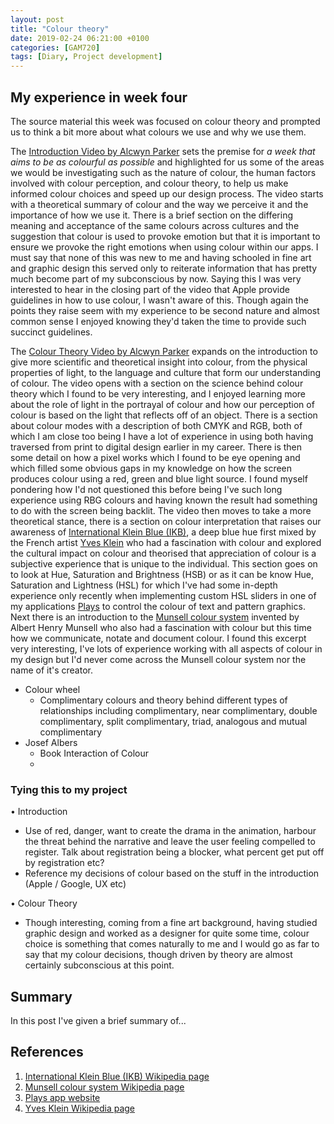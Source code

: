 ```yaml
---
layout: post
title: "Colour theory"
date: 2019-02-24 06:21:00 +0100
categories: [GAM720]
tags: [Diary, Project development]
---
```


## My experience in week four

The source material this week was focused on colour theory and prompted us to think a bit more about what colours we use and why we use them.

The [Introduction Video by Alcwyn Parker](https://falmouthflexible.instructure.com/courses/296/pages/week-4-introduction?module_item_id=19050) sets the premise for *a week that aims to be as colourful as possible* and highlighted for us some of the areas we would be investigating such as the nature of colour, the human factors involved with colour perception, and colour theory, to help us make informed colour choices and speed up our design process. The video starts with a theoretical summary of colour and the way we perceive it and the importance of how we use it. There is a brief section on the differing meaning and acceptance of the same colours across cultures and the suggestion that colour is used to provoke emotion but that it is important to ensure we provoke the right emotions when using colour within our apps. I must say that none of this was new to me and having schooled in fine art and graphic design this served only to reiterate information that has pretty much become part of my subconscious by now. Saying this I was very interested to hear in the closing part of the video that Apple provide guidelines in how to use colour, I wasn't aware of this. Though again the points they raise seem with my experience to be second nature and almost common sense I enjoyed knowing they'd taken the time to provide such succinct guidelines.

The [Colour Theory Video by Alcwyn Parker](https://falmouthflexible.instructure.com/courses/296/pages/week-4-colour-theory?module_item_id=19054) expands on the introduction to give more scientific and theoretical insight into colour, from the physical properties of light, to the language and culture that form our understanding of colour. The video opens with a section on the science behind colour theory which I found to be very interesting, and I enjoyed learning more about the role of light in the portrayal of colour and how our perception of colour is based on the light that reflects off of an object. There is a section about colour modes with a description of both CMYK and RGB, both of which I am close too being I have a lot of experience in using both having traversed from print to digital design earlier in my career. There is then some detail on how a pixel works which I found to be eye opening and which filled some obvious gaps in my knowledge on how the screen produces colour using a red, green and blue light source. I found myself pondering how I'd not questioned this before being I've such long experience using RBG colours and having known the result had something to do with the screen being backlit. The video then moves to take a more theoretical stance, there is a section on colour interpretation that raises our awareness of [International Klein Blue (IKB)](http://www.todo.com), a deep blue hue first mixed by the French artist [Yves Klein](http://www.todo.com) who had a fascination with colour and explored the cultural impact on colour and theorised that appreciation of colour is a subjective experience that is unique to the individual. This section goes on to look at Hue, Saturation and Brightness (HSB) or as it can be know Hue, Saturation and Lightness (HSL) for which I've had some in-depth experience only recently when implementing custom HSL sliders in one of my applications [Plays](http://www.weareplays.com) to control the colour of text and pattern graphics. Next there is an introduction to the [Munsell colour system](http://www.todo.com) invented by Albert Henry Munsell who also had a fascination with colour but this time how we communicate, notate and document colour. I found this excerpt very interesting, I've lots of experience working with all aspects of colour in my design but I'd never come across the Munsell colour system nor the name of it's creator.
  - Colour wheel
    - Complimentary colours and theory behind different types of relationships including complimentary, near complimentary, double complimentary, split complimentary, triad, analogous and mutual complimentary
  - Josef Albers
    - Book Interaction of Colour
    -

### Tying this to my project

• Introduction
  - Use of red, danger, want to create the drama in the animation, harbour the threat behind the narrative and leave the user feeling compelled to register. Talk about registration being a blocker, what percent get put off by registration etc?
  - Reference my decisions of colour based on the stuff in the introduction (Apple / Google, UX etc)

• Colour Theory
  - Though interesting, coming from a fine art background, having studied graphic design and worked as a designer for quite some time, colour choice is something that comes naturally to me and I would go as far to say that my colour decisions, though driven by theory are almost certainly subconscious at this point.


## Summary

In this post I've given a brief summary of...

## References

1. [International Klein Blue (IKB) Wikipedia page](http://www.todo.com)
2. [Munsell colour system Wikipedia page](http://www.todo.com)
3. [Plays app website](http://www.weareplays.com)
4. [Yves Klein Wikipedia page](http://www.todo.com)
